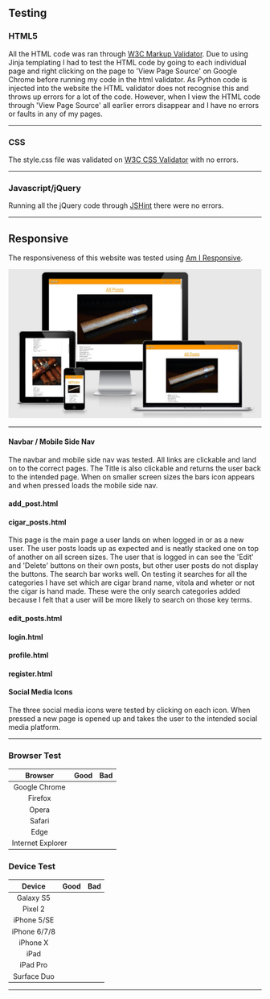 ## Testing

### HTML5
All the HTML code was ran through [W3C Markup Validator](https://validator.w3.org/). Due to using Jinja templating
I had to test the HTML code by going to each individual page and right clicking on the page to 'View Page Source' on
Google Chrome before running my code in the html validator. As Python code is injected into the website the HTML
validator does not recognise this and throws up errors for a lot of the code. However, when I view the HTML code 
through 'View Page Source' all earlier errors disappear and I have no errors or faults in any of my pages.

---

### CSS
The style.css file was validated on [W3C CSS Validator](https://jigsaw.w3.org/css-validator/) with no errors.

---

### Javascript/jQuery

Running all the jQuery code through [JSHint](https://jshint.com/) there were no errors. 

---

## Responsive

The responsiveness of this website was tested using [Am I Responsive](http://ami.responsivedesign.is/#).

![amiresponsive img](readme-images/amiresponsive.jpg)

---

#### Navbar / Mobile Side Nav
The navbar and mobile side nav was tested. All links are clickable and land on to the correct pages. The Title 
is also clickable and returns the user back to the intended page. When on smaller screen sizes the bars icon appears
and when pressed loads the mobile side nav.

#### add_post.html


#### cigar_posts.html
This page is the main page a user lands on when logged in or as a new user. The user posts loads up as expected and 
is neatly stacked one on top of another on all screen sizes. The user that is logged in can see the 'Edit' and 
'Delete' buttons on their own posts, but other user posts do not display the buttons. The search bar works well. On 
testing it searches for all the categories I have set which are cigar brand name, vitola and wheter or not the 
cigar is hand made. These were the only search categories added because I felt that a user will be more likely to 
search on those key terms.

#### edit_posts.html

#### login.html

#### profile.html

#### register.html

#### Social Media Icons
The three social media icons were tested by clicking on each icon. When pressed a new page is opened up and takes
the user to the intended social media platform.

---

### Browser Test

|      Browser      | Good | Bad |
|:-----------------:|:----:|:---:|
|   Google Chrome   |      |     |
|      Firefox      |      |     |
|       Opera       |      |     |
|       Safari      |      |     |
|        Edge       |      |     |
| Internet Explorer |      |     |

### Device Test

|    Device    | Good | Bad |
|:------------:|:----:|:---:|
|   Galaxy S5  |     |     |
|    Pixel 2   |     |     |
|  iPhone 5/SE |     |     |
| iPhone 6/7/8 |     |     |
|   iPhone X   |     |     |
|     iPad     |     |     |
|   iPad Pro   |     |     |
|  Surface Duo |     |     |

---
